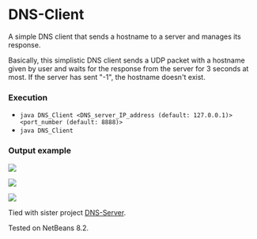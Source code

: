 # DNS-Client
A simple DNS client that sends a hostname to a server and manages its response.

Basically, this simplistic DNS client sends a UDP packet with a hostname given by user and waits for the response from the server for 3 seconds at most. If the server has sent "-1", the hostname doesn't exist.

### Execution
* `java DNS_Client <DNS_server_IP_address (default: 127.0.0.1)> <port_number (default: 8888)>`
* `java DNS_Client`

### Output example
![](http://i67.tinypic.com/jhypoo.png)

![](http://i63.tinypic.com/209lxk2.png)

![](http://i64.tinypic.com/1580275.png)

Tied with sister project [DNS-Server](https://github.com/Coursal/DNS-Server).

Tested on NetBeans 8.2.
